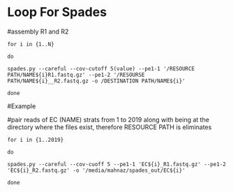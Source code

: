 
# Loop For Spades 

#assembly R1 and R2


    for i in {1..N}

    do

    spades.py --careful --cov-cutoff 5(value) --pe1-1 '/RESOURCE PATH/NAME${i}R1.fastq.gz' --pe1-2 '/RESOURSE PATH/NAME${i}__R2.fastq.gz -o /DESTINATION PATH/NAME${i}'

    done


#Example

#pair reads of EC (NAME) strats from 1 to 2019 along with being at the directory where the files exist, therefore RESOURCE PATH is eliminates

    for i in {1..2019}

    do

    spades.py --careful --cov-cuoff 5 --pe1-1 'EC${i}_R1.fastq.gz' --pe1-2 'EC${i}_R2.fastq.gz' -o '/media/mahnaz/spades_out/EC${i}'

    done
